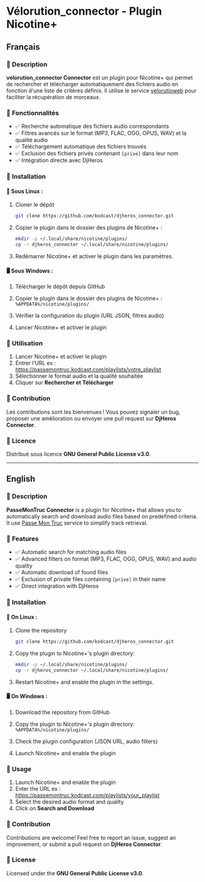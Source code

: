 # Vélorution_connector - Plugin Nicotine+

## Français

### 📌 Description

**velorution_connector Connector** est un plugin pour Nicotine+ qui permet de rechercher et télécharger automatiquement des fichiers audio en fonction d'une liste de critères définis. Il utilise le service [velorutioweb]([https://framagit.org/velorutionsaintnazaire/velorutioweb](https://framagit.org/velorutionsaintnazaire/velorutioweb))  pour faciliter la récupération de morceaux.

### 🚀 Fonctionnalités

- ✅ Recherche automatique des fichiers audio correspondants
- ✅ Filtres avancés sur le format (MP3, FLAC, OGG, OPUS, WAV) et la qualité audio
- ✅ Téléchargement automatique des fichiers trouvés
- ✅ Exclusion des fichiers privés contenant `[prive]` dans leur nom
- ✅ Intégration directe avec DjHeros

### 🔧 Installation

#### 🐧 Sous Linux :

1. Cloner le dépôt
    ```bash
    git clone https://github.com/kodcast/djheros_connector.git
    ```

2. Copier le plugin dans le dossier des plugins de Nicotine+ :
    ```bash
    mkdir -p ~/.local/share/nicotine/plugins/
    cp -r djheros_connector ~/.local/share/nicotine/plugins/
    ```

3. Redémarrer Nicotine+ et activer le plugin dans les paramètres.

#### 🖥️ Sous Windows :

1. Télécharger le dépôt depuis GitHub

2. Copier le plugin dans le dossier des plugins de Nicotine+ : `%APPDATA%/nicotine/plugins/`

3. Vérifier la configuration du plugin (URL JSON, filtres audio)

4. Lancer Nicotine+ et activer le plugin

### 🎯 Utilisation

1. Lancer Nicotine+ et activer le plugin
2. Entrer l’URL ex : https://passemontruc.kodcast.com/playlists/votre_playlist
3. Sélectionner le format audio et la qualité souhaitée
4. Cliquer sur **Rechercher et Télécharger**

### 🤝 Contribution

Les contributions sont les bienvenues ! Vous pouvez signaler un bug, proposer une amélioration ou envoyer une pull request sur **DjHeros Connector**.

### 📜 Licence

Distribué sous licence **GNU General Public License v3.0**.

---

## English

### 📌 Description

**PasseMonTruc Connector** is a plugin for Nicotine+ that allows you to automatically search and download audio files based on predefined criteria. It use [Passe Mon Truc](https://passemontruc.kodcast.com) service to simplify track retrieval.

### 🚀 Features

- ✅ Automatic search for matching audio files
- ✅ Advanced filters on format (MP3, FLAC, OGG, OPUS, WAV) and audio quality
- ✅ Automatic download of found files
- ✅ Exclusion of private files containing `[prive]` in their name
- ✅ Direct integration with DjHeros

### 🔧 Installation

#### 🐧 On Linux :

1. Clone the repository
    ```bash
    git clone https://github.com/kodcast/djheros_connector.git
    ```

2. Copy the plugin to Nicotine+'s plugin directory:
    ```bash
    mkdir -p ~/.local/share/nicotine/plugins/
    cp -r djheros_connector ~/.local/share/nicotine/plugins/
    ```

3. Restart Nicotine+ and enable the plugin in the settings.

#### 🖥️ On Windows :

1. Download the repository from GitHub

2. Copy the plugin to Nicotine+'s plugin directory: `%APPDATA%/nicotine/plugins/`

3. Check the plugin configuration (JSON URL, audio filters)

4. Launch Nicotine+ and enable the plugin

### 🎯 Usage

1. Launch Nicotine+ and enable the plugin
2. Enter the URL ex : https://passemontruc.kodcast.com/playlists/your_playlist
3. Select the desired audio format and quality
4. Click on **Search and Download**

### 🤝 Contribution

Contributions are welcome! Feel free to report an issue, suggest an improvement, or submit a pull request on **DjHeros Connector**.

### 📜 License

Licensed under the **GNU General Public License v3.0**.
